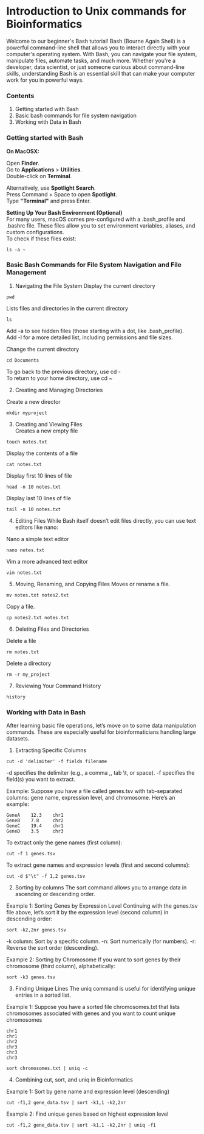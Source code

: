 # Introduction to Unix commands for Bioinformatics

Welcome to our beginner's Bash tutorial! Bash (Bourne Again Shell) is a powerful command-line shell that allows you to interact directly with your computer's operating system. With Bash, you can navigate your file system, manipulate files, automate tasks, and much more. Whether you're a developer, data scientist, or just someone curious about command-line skills, understanding Bash is an essential skill that can make your computer work for you in powerful ways.

### Contents

1. Getting started with Bash
2. Basic bash commands for file system navigation
3. Working with Data in Bash


### Getting started with Bash

**On MacOSX:**

Open **Finder**. <br>
Go to **Applications** > **Utilities**. <br> 
Double-click on **Terminal**.<br>

Alternatively, use **Spotlight Search**. <br>
Press Command + Space to open **Spotlight**. <br>
Type **"Terminal"** and press Enter.<br>


**Setting Up Your Bash Environment (Optional)** <br>
For many users, macOS comes pre-configured with a .bash_profile and .bashrc file. These files allow you to set environment variables, aliases, and custom configurations.<br>
To check if these files exist:<br>
```
ls -a ~
```

### Basic Bash Commands for File System Navigation and File Management
1. Navigating the File System
Display the current directory
```
pwd
```
Lists files and directories in the current directory
```
ls
```
Add -a to see hidden files (those starting with a dot, like .bash_profile).<br>
Add -l for a more detailed list, including permissions and file sizes.<br>

Change the current directory <br>
```
cd Documents
```
To go back to the previous directory, use cd - <br>
To return to your home directory, use cd ~ <br>

2. Creating and Managing Directories <br>

Create a new director 
```
mkdir myproject
```

3. Creating and Viewing Files <br>
Creates a new empty file
```
touch notes.txt
```
Display the contents of a file
```
cat notes.txt
```
Display first 10 lines of file 
```
head -n 10 notes.txt
```
Display last 10 lines of file
```
tail -n 10 notes.txt
```

4. Editing Files
While Bash itself doesn’t edit files directly, you can use text editors like nano:

Nano a simple text editor
```
nano notes.txt
```
Vim  a more advanced text editor
```
vim notes.txt
```
5. Moving, Renaming, and Copying Files
Moves or rename a file.
```
mv notes.txt notes2.txt
```
Copy a file.
```
cp notes2.txt notes.txt
```

6. Deleting Files and Directories

Delete a file
```
rm notes.txt
```
Delete a directory
```
rm -r my_project
```
7. Reviewing Your Command History
```
history
```

### Working with Data in Bash

After learning basic file operations, let’s move on to some data manipulation commands. These are especially useful for bioinformaticians handling large datasets. 

1. Extracting Specific Columns

```
cut -d 'delimiter' -f fields filename
```
-d specifies the delimiter (e.g., a comma ,, tab \t, or space).
-f specifies the field(s) you want to extract.

Example: Suppose you have a file called genes.tsv with tab-separated columns: gene name, expression level, and chromosome. Here’s an example:
```
GeneA    12.3    chr1
GeneB    7.8     chr2
GeneC    19.4    chr1
GeneD    3.5     chr3
```
To extract only the gene names (first column):

```
cut -f 1 genes.tsv 
```

To extract gene names and expression levels (first and second columns):
```
cut -d $"\t" -f 1,2 genes.tsv
```
2. Sorting by columns
The sort command allows you to arrange data in ascending or descending order.

Example 1: Sorting Genes by Expression Level Continuing with the genes.tsv file above, let’s sort it by the expression level (second column) in descending order:

```
sort -k2,2nr genes.tsv
```
-k column: Sort by a specific column.
-n: Sort numerically (for numbers).
-r: Reverse the sort order (descending).

Example 2: Sorting by Chromosome If you want to sort genes by their chromosome (third column), alphabetically:
```
sort -k3 genes.tsv
```
3. Finding Unique Lines
The uniq command is useful for identifying unique entries in a sorted list.

Example 1: Suppose you have a sorted file chromosomes.txt that lists chromosomes associated with genes and you want to count unique chromosomes 
   
```
chr1
chr1
chr2
chr3
chr3
chr3
```
```
sort chromosomes.txt | uniq -c
```
4. Combining cut, sort, and uniq in Bioinformatics
   
Example 1: Sort by gene name and expression level (descending)
```
cut -f1,2 gene_data.tsv | sort -k1,1 -k2,2nr

```
Example 2: Find unique genes based on highest expression level

```
cut -f1,2 gene_data.tsv | sort -k1,1 -k2,2nr | uniq -f1
```
